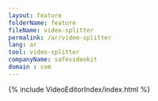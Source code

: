 ```yaml
---
layout: feature
folderName: feature
fileName: video-splitter
permalink: /ar/video-splitter
lang: ar
tool: video-splitter
companyName: safevideokit
domain : com
---
```


{% include VideoEditorIndex/index.html %}

   
